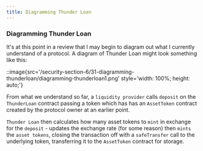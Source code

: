 ```yaml
---
title: Diagramming Thunder Loan
---
```


### Diagramming Thunder Loan

It's at this point in a review that I may begin to diagram out what I currently understand of a protocol. A diagram of Thunder Loan might look something like this:

::image{src='/security-section-6/31-diagramming-thunderloan/diagramming-thunderloan1.png' style='width: 100%; height: auto;'}

From what we understand so far, a `liquidity provider` calls `deposit` on the `ThunderLoan` contract passing a token which has has an `AssetToken` contract created by the protocol owner at an earlier point.

`Thunder Loan` then calculates how many asset tokens to `mint` in exchange for the `deposit` - updates the exchange rate (for some reason) then `mints` the `asset tokens`, closing the transaction off with a `safeTransfer` call to the underlying token, transferring it to the `AssetToken` contract for storage.
